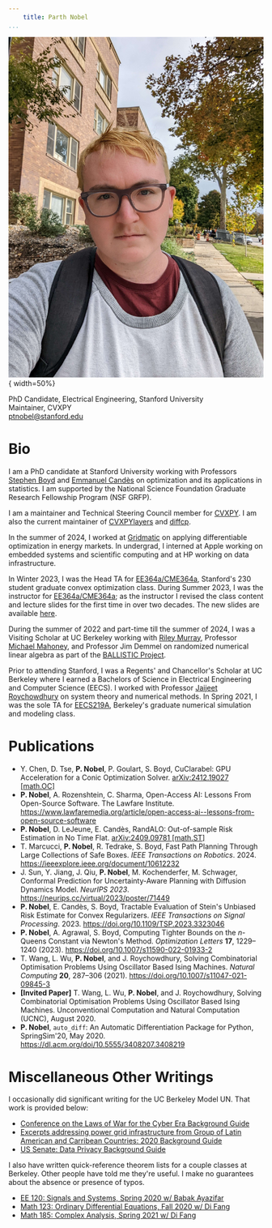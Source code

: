 ```yaml
---
    title: Parth Nobel
...
```


![](/public/img/headshot.jpg "Parth Nobel's Headshot"){ width=50%}

PhD Candidate, Electrical Engineering, Stanford University  
Maintainer, CVXPY  
<ptnobel@stanford.edu>

# Bio

I am a PhD candidate at Stanford University working with Professors [Stephen Boyd](https://web.stanford.edu/~boyd/) and [Emmanuel Candès](https://statweb.stanford.edu/~candes/) on optimization and its applications in statistics.
I am supported by the National Science Foundation Graduate Research Fellowship Program (NSF GRFP).

I am a maintainer and Technical Steering Council member for [CVXPY](https://www.cvxpy.org).
I am also the current maintainer of [CVXPYlayers](https://github.com/cvxgrp/cvxpylayers) and [diffcp](https://github.com/cvxgrp/diffcp).

In the summer of 2024, I worked at [Gridmatic](https://www.gridmatic.com/) on applying differentiable optimization in energy markets.
In undergrad, I interned at Apple working on embedded systems and scientific computing and at HP working on data infrastructure.

In Winter 2023, I was the Head TA for [EE364a/CME364a](https://web.stanford.edu/class/ee364a/), Stanford's 230 student graduate convex optimization class.
During Summer 2023, I was the instructor for [EE364a/CME364a](https://web.stanford.edu/class/ee364a/);
as the instructor I revised the class content and lecture slides for the first time in over two decades.
The new slides are available [here](https://web.stanford.edu/class/ee364a/lectures.html).

During the summer of 2022 and part-time till the summer of 2024, I was a Visiting Scholar at UC Berkeley working with [Riley Murray](https://rileyjmurray.wordpress.com/), Professor [Michael Mahoney](https://www.stat.berkeley.edu/~mmahoney/), and Professor Jim Demmel on randomized numerical linear algebra as part of the [BALLISTIC Project](https://www.netlib.org/lapack/lawnspdf/lawn297.pdf).

Prior to attending Stanford, I was a Regents' and Chancellor's Scholar at UC Berkeley where I earned a Bachelors of Science in Electrical Engineering and Computer Science (EECS). I worked with Professor [Jaijeet Roychowdhury](https://jaijeet.github.io/jrpages/index.html) on system theory and numerical methods. In Spring 2021, I was the sole TA for [EECS219A](https://aam.roychowdhury.net/classWiki/tiki-index.php?page=EECS219A-Spring-2021), Berkeley's graduate numerical simulation and modeling class.

# Publications

* Y. Chen, D. Tse, **P. Nobel**, P. Goulart, S. Boyd, CuClarabel: GPU Acceleration for a Conic Optimization Solver. [arXiv:2412.19027 [math.OC]](https://arxiv.org/abs/2412.19027)
* **P. Nobel**, A. Rozenshtein, C. Sharma,  Open-Access AI: Lessons From Open-Source Software. The Lawfare Institute. <https://www.lawfaremedia.org/article/open-access-ai--lessons-from-open-source-software>
* **P. Nobel**, D. LeJeune, E. Candès, RandALO: Out-of-sample Risk Estimation in No Time Flat. [arXiv:2409.09781 [math.ST]](https://arxiv.org/abs/2409.09781)
* T. Marcucci, **P. Nobel**, R. Tedrake, S. Boyd, Fast Path Planning Through Large Collections of Safe Boxes.
*IEEE Transactions on Robotics*. 2024. <https://ieeexplore.ieee.org/document/10612232>
* J. Sun, Y. Jiang, J. Qiu, **P. Nobel**, M. Kochenderfer, M. Schwager,
 Conformal Prediction for Uncertainty-Aware Planning with Diffusion Dynamics Model.
              *NeurIPS 2023*. <https://neurips.cc/virtual/2023/poster/71449>
* **P. Nobel**, E. Candès, S. Boyd, Tractable Evaluation of Stein's Unbiased Risk Estimate for Convex Regularizers. *IEEE Transactions on Signal Processing*. 2023. <https://doi.org/10.1109/TSP.2023.3323046>
* **P. Nobel**, A. Agrawal, S. Boyd, Computing Tighter Bounds on the $n$-Queens Constant via Newton's Method. *Optimization Letters* **17**, 1229–1240 (2023). <https://doi.org/10.1007/s11590-022-01933-2>
* T. Wang, L. Wu, **P. Nobel**, and J. Roychowdhury, Solving Combinatorial Optimisation Problems Using Oscillator Based Ising Machines. *Natural Computing* **20**, 287–306 (2021). <https://doi.org/10.1007/s11047-021-09845-3>
* **[Invited Paper]** T. Wang, L. Wu, **P. Nobel**, and J. Roychowdhury, Solving Combinatorial Optimisation Problems Using Oscillator Based Ising Machines. Unconventional Computation and Natural Computation (UCNC), August 2020.
* **P. Nobel**, `auto_diff`: An Automatic Differentiation Package for Python, SpringSim'20, May 2020. <https://dl.acm.org/doi/10.5555/3408207.3408219>

# Miscellaneous Other Writings

I occasionally did significant writing for the UC Berkeley Model UN. That work is provided below:

* [Conference on the Laws of War for the Cyber Era Background Guide](/pdfs/war.pdf) 
* [Excerpts addressing power grid infrastructure from Group of Latin American and Carribean Countries: 2020 Background Guide](/pdfs/grulac.pdf)
* [US Senate: Data Privacy Background Guide](/pdfs/data-privacy.pdf)

I also have written quick-reference theorem lists for a couple classes at Berkeley. Other people have told me they're useful. I make no guarantees about the absence or presence of typos. 

* [EE 120: Signals and Systems, Spring 2020 w/ Babak Ayazifar](/pdfs/EE120_Notes.pdf)
* [Math 123: Ordinary Differential Equations, Fall 2020 w/ Di Fang](/pdfs/math123-final-thm-list.pdf)
* [Math 185: Complex Analysis, Spring 2021 w/ Di Fang](/pdfs/math185-thm-list.pdf)
